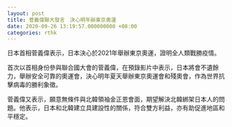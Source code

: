 ```yaml
---
layout: post
title: 菅義偉聯大發言　決心明年辦東京奧運
date: 2020-09-26 13:19:57.000000000 +08:00
categories: rthk
---
```


日本首相菅義偉表示，日本決心於2021年舉辦東京奧運，證明全人類戰勝疫情。

首次以首相身份參與聯合國大會的菅義偉，在預錄影片中表示，日本將會不遺餘力，舉辦安全可靠的奧運會，決心明年夏天舉辦東京奧運會和殘奧會，作為世界抗擊病毒的勝利象徵。

菅義偉又表示，願意無條件與北韓領袖金正恩會面，期望解決北韓綁架日本人的問題。他表示，日本和北韓建立具建設性的關係，符合雙方利益，亦有助促進地區和平穩定。
